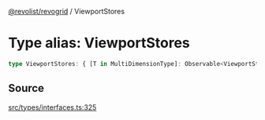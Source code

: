 [@revolist/revogrid](README.md) / ViewportStores

# Type alias: ViewportStores

```ts
type ViewportStores: { [T in MultiDimensionType]: Observable<ViewportState> };
```

## Source

[src/types/interfaces.ts:325](https://github.com/revolist/revogrid/blob/ace6403c43f42f0eb026a7e73c0ae179d3a4c66f/src/types/interfaces.ts#L325)
